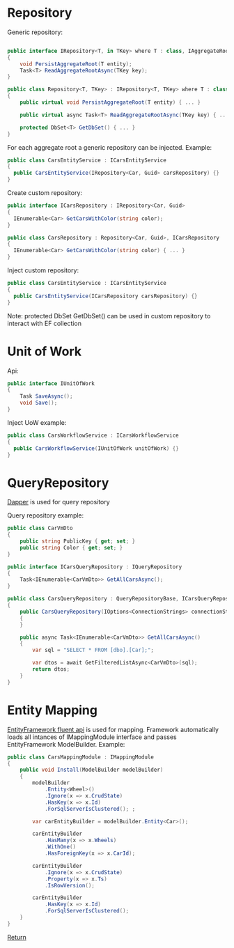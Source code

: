 # Repository

Generic repository:

```csharp

public interface IRepository<T, in TKey> where T : class, IAggregateRootEntity<TKey>
{
    void PersistAggregateRoot(T entity);
    Task<T> ReadAggregateRootAsync(TKey key);
}

public class Repository<T, TKey> : IRepository<T, TKey> where T : class, IAggregateRootEntity<TKey>
{
    public virtual void PersistAggregateRoot(T entity) { ... }

    public virtual async Task<T> ReadAggregateRootAsync(TKey key) { ... }

    protected DbSet<T> GetDbSet() { ... }
}
```

For each aggregate root a generic repository can be injected. Example:

```csharp
public class CarsEntityService : ICarsEntityService
{
  public CarsEntityService(IRepository<Car, Guid> carsRepository) {}
}
```

Create custom repository:

```csharp
public interface ICarsRepository : IRepository<Car, Guid>
{
  IEnumerable<Car> GetCarsWithColor(string color);
}

public class CarsRepository : Repository<Car, Guid>, ICarsRepository
{
  IEnumerable<Car> GetCarsWithColor(string color) { ... }
}
```

Inject custom repository:
```csharp
public class CarsEntityService : ICarsEntityService
{
  public CarsEntityService(ICarsRepository carsRepository) {}
}
```

Note: protected DbSet<T> GetDbSet() can be used in custom repository to interact with EF collection

# Unit of Work

Api:

```csharp
public interface IUnitOfWork
{
    Task SaveAsync();
    void Save();
}
```

Inject UoW example:

```csharp
public class CarsWorkflowService : ICarsWorkflowService
{
  public CarsWorkflowService(IUnitOfWork unitOfWork) {}
}
```

# QueryRepository

[Dapper][1] is used for query repository

Query repository example:
```csharp
public class CarVmDto
{
    public string PublicKey { get; set; }
    public string Color { get; set; }
}

public interface ICarsQueryRepository : IQueryRepository
{
    Task<IEnumerable<CarVmDto>> GetAllCarsAsync();
}

public class CarsQueryRepository : QueryRepositoryBase, ICarsQueryRepository
{
    public CarsQueryRepository(IOptions<ConnectionStrings> connectionStrings) : base(connectionStrings)
    {
    }

    public async Task<IEnumerable<CarVmDto>> GetAllCarsAsync()
    {
        var sql = "SELECT * FROM [dbo].[Car];";

        var dtos = await GetFilteredListAsync<CarVmDto>(sql);
        return dtos;
    }
}
```

# Entity Mapping

[EntityFramework fluent api][3] is used for mapping.
Framework automatically loads all intances of IMappingModule interface and passes EntityFramework ModelBuilder. Example:

```csharp
public class CarsMappingModule : IMappingModule
{
    public void Install(ModelBuilder modelBuilder)
    {
        modelBuilder
            .Entity<Wheel>()
            .Ignore(x => x.CrudState)
            .HasKey(x => x.Id)
            .ForSqlServerIsClustered(); ;

        var carEntityBuilder = modelBuilder.Entity<Car>();

        carEntityBuilder
            .HasMany(x => x.Wheels)
            .WithOne()
            .HasForeignKey(x => x.CarId);

        carEntityBuilder
            .Ignore(x => x.CrudState)
            .Property(x => x.Ts)
            .IsRowVersion();

        carEntityBuilder
            .HasKey(x => x.Id)
            .ForSqlServerIsClustered();
    }
}
```

[Return][2]

[1]: https://github.com/StackExchange/dapper-dot-net
[2]: https://github.com/Alexander-Shein/DddCore/blob/net-core/README.md
[3]: https://msdn.microsoft.com/en-us/library/jj591617(v=vs.113).aspx


